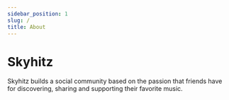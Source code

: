 ```yaml
---
sidebar_position: 1
slug: /
title: About
---
```


# Skyhitz

Skyhitz builds a social community based on the passion that friends have for discovering, sharing and supporting their favorite music.
